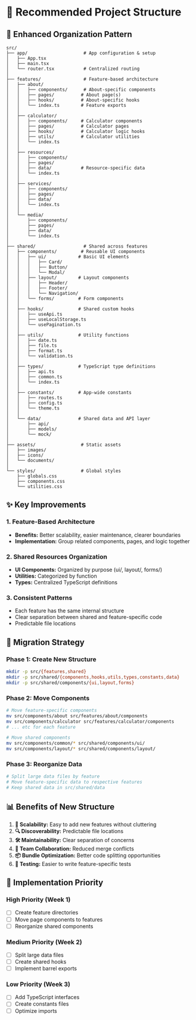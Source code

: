 # 📁 Recommended Project Structure

## 🎯 **Enhanced Organization Pattern**

```
src/
├── app/                     # App configuration & setup
│   ├── App.tsx
│   ├── main.tsx
│   └── router.tsx           # Centralized routing
│
├── features/                # Feature-based architecture
│   ├── about/
│   │   ├── components/      # About-specific components
│   │   ├── pages/          # About page(s)
│   │   ├── hooks/          # About-specific hooks
│   │   └── index.ts        # Feature exports
│   │
│   ├── calculator/
│   │   ├── components/     # Calculator components
│   │   ├── pages/          # Calculator pages
│   │   ├── hooks/          # Calculator logic hooks
│   │   ├── utils/          # Calculator utilities
│   │   └── index.ts
│   │
│   ├── resources/
│   │   ├── components/
│   │   ├── pages/
│   │   ├── data/           # Resource-specific data
│   │   └── index.ts
│   │
│   ├── services/
│   │   ├── components/
│   │   ├── pages/
│   │   ├── data/
│   │   └── index.ts
│   │
│   └── media/
│       ├── components/
│       ├── pages/
│       ├── data/
│       └── index.ts
│
├── shared/                  # Shared across features
│   ├── components/         # Reusable UI components
│   │   ├── ui/            # Basic UI elements
│   │   │   ├── Card/
│   │   │   ├── Button/
│   │   │   └── Modal/
│   │   ├── layout/        # Layout components
│   │   │   ├── Header/
│   │   │   ├── Footer/
│   │   │   └── Navigation/
│   │   └── forms/         # Form components
│   │
│   ├── hooks/             # Shared custom hooks
│   │   ├── useApi.ts
│   │   ├── useLocalStorage.ts
│   │   └── usePagination.ts
│   │
│   ├── utils/             # Utility functions
│   │   ├── date.ts
│   │   ├── file.ts
│   │   ├── format.ts
│   │   └── validation.ts
│   │
│   ├── types/             # TypeScript type definitions
│   │   ├── api.ts
│   │   ├── common.ts
│   │   └── index.ts
│   │
│   ├── constants/         # App-wide constants
│   │   ├── routes.ts
│   │   ├── config.ts
│   │   └── theme.ts
│   │
│   └── data/              # Shared data and API layer
│       ├── api/
│       ├── models/
│       └── mock/
│
├── assets/                 # Static assets
│   ├── images/
│   ├── icons/
│   └── documents/
│
└── styles/                 # Global styles
    ├── globals.css
    ├── components.css
    └── utilities.css
```

## ✨ **Key Improvements**

### 1. **Feature-Based Architecture**
- **Benefits:** Better scalability, easier maintenance, clearer boundaries
- **Implementation:** Group related components, pages, and logic together

### 2. **Shared Resources Organization**
- **UI Components:** Organized by purpose (ui/, layout/, forms/)
- **Utilities:** Categorized by function
- **Types:** Centralized TypeScript definitions

### 3. **Consistent Patterns**
- Each feature has the same internal structure
- Clear separation between shared and feature-specific code
- Predictable file locations

## 🔄 **Migration Strategy**

### Phase 1: Create New Structure
```bash
mkdir -p src/{features,shared}
mkdir -p src/shared/{components,hooks,utils,types,constants,data}
mkdir -p src/shared/components/{ui,layout,forms}
```

### Phase 2: Move Components
```bash
# Move feature-specific components
mv src/components/about src/features/about/components
mv src/components/calculator src/features/calculator/components
# ... etc for each feature

# Move shared components
mv src/components/common/* src/shared/components/ui/
mv src/components/layout/* src/shared/components/layout/
```

### Phase 3: Reorganize Data
```bash
# Split large data files by feature
# Move feature-specific data to respective features
# Keep shared data in src/shared/data
```

## 📊 **Benefits of New Structure**

1. **🎯 Scalability:** Easy to add new features without cluttering
2. **🔍 Discoverability:** Predictable file locations
3. **🛠️ Maintainability:** Clear separation of concerns
4. **👥 Team Collaboration:** Reduced merge conflicts
5. **📦 Bundle Optimization:** Better code splitting opportunities
6. **🧪 Testing:** Easier to write feature-specific tests

## 🚀 **Implementation Priority**

### High Priority (Week 1)
- [ ] Create feature directories
- [ ] Move page components to features
- [ ] Reorganize shared components

### Medium Priority (Week 2)
- [ ] Split large data files
- [ ] Create shared hooks
- [ ] Implement barrel exports

### Low Priority (Week 3)
- [ ] Add TypeScript interfaces
- [ ] Create constants files
- [ ] Optimize imports 